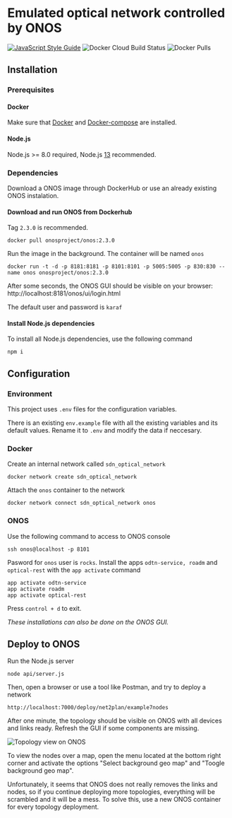 #  Emulated optical network controlled by ONOS
[![JavaScript Style Guide](https://img.shields.io/badge/code_style-standard-brightgreen.svg?style=for-the-badge)](https://standardjs.com) ![Docker Cloud Build Status](https://img.shields.io/docker/cloud/build/ignacioxyz/sdn_optical_network?style=for-the-badge) ![Docker Pulls](https://img.shields.io/docker/pulls/ignacioxyz/sdn_optical_network?style=for-the-badge)

## Installation

### Prerequisites
#### Docker
Make sure that [Docker](https://docs.docker.com/install/#supported-platforms) and [Docker-compose](https://docs.docker.com/compose/install/) are installed.

#### Node.js
Node.js >= 8.0 required, Node.js [13](https://nodejs.org/en/download/) recommended.

### Dependencies
Download a ONOS image through DockerHub or use an already existing ONOS instalation.

#### Download and run ONOS from Dockerhub 
Tag `2.3.0` is recommended.
```
docker pull onosproject/onos:2.3.0
```
Run the image in the background. The container will be named `onos`
```
docker run -t -d -p 8181:8181 -p 8101:8101 -p 5005:5005 -p 830:830 --name onos onosproject/onos:2.3.0
```
After some seconds, the ONOS GUI should be visible on your browser: http://localhost:8181/onos/ui/login.html

The default user and password is `karaf`

#### Install Node.js dependencies
To install all Node.js dependencies, use the following command
```
npm i
```

## Configuration
### Environment
This project uses `.env` files for the configuration variables.

There is an existing `env.example` file with all the existing variables and its default values.
Rename it to `.env` and modify the data if neccesary.
### Docker
Create an internal network called `sdn_optical_network`
```
docker network create sdn_optical_network
```

Attach the `onos` container to the network
```
docker network connect sdn_optical_network onos
```

### ONOS
Use the following command to access to ONOS console
```
ssh onos@localhost -p 8101
```
Pasword for `onos` user is `rocks`.
Install the apps `odtn-service, roadm` and `optical-rest` with the `app activate` command
```
app activate odtn-service
app activate roadm
app activate optical-rest
```
Press `control + d` to exit.

_These installations can also be done on the ONOS GUI._

## Deploy to ONOS
Run the Node.js server
```
node api/server.js
```
Then, open a browser or use a tool like Postman, and try to deploy a network
```
http://localhost:7000/deploy/net2plan/example7nodes
````
After one minute, the topology should be visible on ONOS with all devices and links ready. Refresh the GUI if some components are missing.

![Topology view on ONOS](https://i.imgur.com/HakU5ux.jpg)

To view the nodes over a map, open the menu located at the bottom right corner and activate the options "Select background geo map" and "Toogle background geo map".

Unfortunately, it seems that ONOS does not really removes the links and nodes, so if you continue deploying more topologies, everything will be scrambled and it will be a mess.
To solve this, use a new ONOS container for every topology deployment.